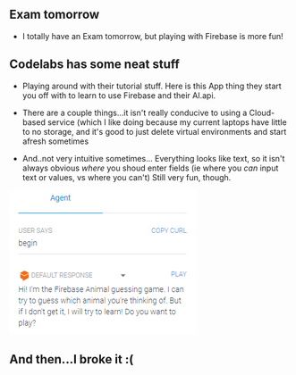 ## Exam tomorrow

- I totally have an Exam tomorrow,
  but playing with Firebase is more fun!
  
## Codelabs has some neat stuff

- Playing around with their tutorial stuff.
  Here is this App thing they start you off with 
  to learn to use Firebase and their AI.api.
  
- There are a couple things...it isn't really
  conducive to using a Cloud-based service
  (which I like doing because my current laptops
  have little to no storage, and it's good to 
  just delete virtual environments and start afresh
  sometimes
  
- And..not very intuitive sometimes...
  Everything looks like text, so it isn't always obvious
  *where* you shoud enter fields
  (ie where you *can* input text or values, vs where you can't)
  Still very fun, though.
  
![fb_001](images/fb_001.png)
  
## And then...I broke it :(
  
  

